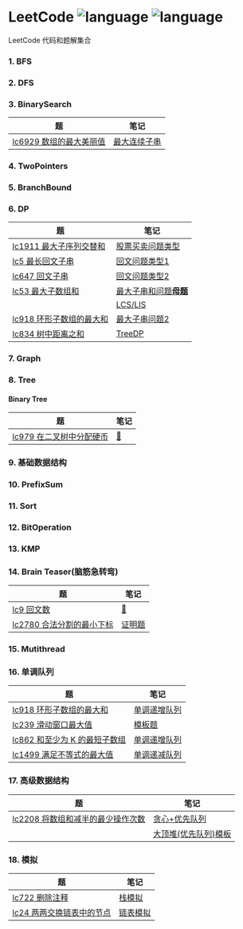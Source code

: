 # LeetCode ![language](https://img.shields.io/badge/language-C%2B%2B-yellow.svg) ![language](https://img.shields.io/badge/language-Golang-yellow.svg)

LeetCode 代码和题解集合

### 1. BFS


### 2. DFS


### 3. BinarySearch
| 题     | 笔记 |
| ----------- | ----------- |
|[lc6929 数组的最大美丽值](https://leetcode.cn/problems/maximum-beauty-of-an-array-after-applying-operation/)|[最大连续子串](binarySearch\lc6929.md)|

### 4. TwoPointers


### 5. BranchBound


### 6. DP
| 题     | 笔记 |
| ----------- | ----------- |
|[lc1911 最大子序列交替和](https://leetcode.cn/problems/maximum-alternating-subsequence-sum/)|[股票买卖问题类型](DP\buy_stocks_time\lc1911.go)|
|[lc5 最长回文子串](https://leetcode.cn/problems/longest-palindromic-substring/)|[回文问题类型1](DP\Palindrome\lc5.go)|
|[lc647 回文子串](https://leetcode.cn/problems/palindromic-substrings/)|[回文问题类型2](DP\Palindrome\lc647.go)|
|[lc53 最大子数组和](https://leetcode.cn/problems/maximum-subarray/)|[最大子串和问题**母题**](DP\子串\lc53.go)|
|[]()|[LCS/LIS](DP\子序列\readme.md)|
|[lc918 环形子数组的最大和](https://leetcode.cn/problems/maximum-sum-circular-subarray/)|[最大子串问题2](DP\子串\lc918.md)|
|[lc834 树中距离之和](https://leetcode.cn/problems/sum-of-distances-in-tree/)|[TreeDP](DP\TreeDp\lc834.md)|

### 7. Graph


### 8. Tree


#### Binary Tree
| 题     | 笔记 |
| ----------- | ----------- |
| [lc979 在二叉树中分配硬币](https://leetcode.cn/problems/distribute-coins-in-binary-tree/) |[:memo:](Tree\BST\lc979.md)  |


### 9. 基础数据结构


### 10. PrefixSum


### 11. Sort


### 12. BitOperation


### 13. KMP


### 14. Brain Teaser(脑筋急转弯)
| 题     | 笔记 |
| ----------- | ----------- |
|[lc9 回文数](https://leetcode.cn/problems/palindrome-number/)|[:memo:](GoodTrick\lc9.md)|
|[lc2780 合法分割的最小下标](https://leetcode.cn/problems/minimum-index-of-a-valid-split/)|[证明题](GoodTrick\lc2780.md)|
### 15. Mutithread

### 16. 单调队列
| 题     | 笔记 |
| ----------- | ----------- |
|[lc918 环形子数组的最大和](https://leetcode.cn/problems/maximum-sum-circular-subarray/description/)|[单调递增队列](MonotonicQueue\lc918.md)|
|[lc239 滑动窗口最大值](https://leetcode.cn/problems/sliding-window-maximum/)|[模板题](MonotonicQueue\lc239.md)|
|[lc862 和至少为 K 的最短子数组](https://leetcode.cn/problems/shortest-subarray-with-sum-at-least-k/)|[单调递增队列](MonotonicQueue\lc862.md)|
|[lc1499 满足不等式的最大值](https://leetcode.cn/problems/max-value-of-equation/)|[单调递减队列](MonotonicQueue\lc1499.md)|

### 17. 高级数据结构
| 题     | 笔记 |
| ----------- | ----------- |
|[lc2208 将数组和减半的最少操作次数](https://leetcode.cn/problems/minimum-operations-to-halve-array-sum/description/)|[贪心+优先队列](Datastructure\priority_queue\lc2208.md)|
||[大顶堆(优先队列)模板](Datastructure\heap\MaxHeap.cpp)|


### 18. 模拟
| 题     | 笔记 |
| ----------- | ----------- |
|[lc722 删除注释](https://leetcode.cn/problems/remove-comments/description/)|[栈模拟](模拟\lc722.md)|
|[lc24 两两交换链表中的节点](https://leetcode.cn/problems/swap-nodes-in-pairs/description/)|[链表模拟](模拟\lc24.md)|
